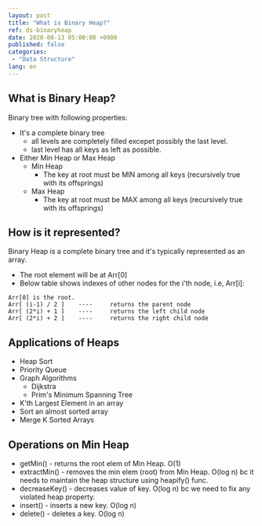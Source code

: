 ```yaml
---
layout: post
title: "What is Binary Heap?"
ref: ds-binaryheap
date: 2020-08-13 05:00:00 +0900
published: false
categories:
 - "Data Structure"
lang: en
---
```


## What is Binary Heap?
Binary tree with following properties: 
- It's a complete binary tree 
  + all levels are completely filled excepet possibly the last level. 
  + last level has all keys as left as possible. 
- Either Min Heap or Max Heap 
  + Min Heap 
    * The key at root must be MIN among all keys (recursively true with its offsprings)
  + Max Heap 
    * The key at root must be MAX among all keys (recursively true with its offsprings)

## How is it represented? 
Binary Heap is a complete binary tree and it's typically represented as an array. 
- The root element will be at Arr[0] 
- Below table shows indexes of other nodes for the i'th node, i.e, Arr[i]: 
```
Arr[0] is the root.
Arr[ (i-1) / 2 ]    ----     returns the parent node  
Arr[ (2*i) + 1 ]    ----     returns the left child node
Arr[ (2*i) + 2 ]    ----     returns the right child node
```

## Applications of Heaps 
- Heap Sort
- Priority Queue 
- Graph Algorithms 
  + Dijkstra 
  + Prim's Minimum Spanning Tree 
- K'th Largest Element in an array 
- Sort an almost sorted array 
- Merge K Sorted Arrays 

## Operations on Min Heap 
- getMin() - returns the root elem of Min Heap. O(1)
- extractMin() - removes the min elem (root) from Min Heap. O(log n) bc it needs to maintain the heap structure using heapify() func. 
- decreaseKey() - decreases value of key. O(log n) bc we need to fix any violated heap property. 
- insert() - inserts a new key. O(log n) 
- delete() - deletes a key. O(log n)
